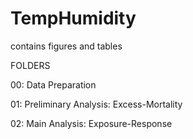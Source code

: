 # TempHumidity
contains figures and tables

FOLDERS

00: Data Preparation

01: Preliminary Analysis: Excess-Mortality

02: Main Analysis: Exposure-Response
